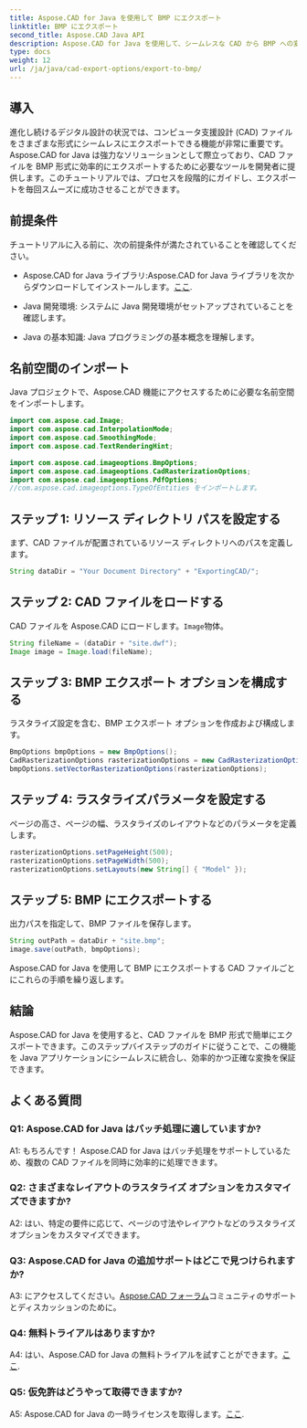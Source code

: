 ```yaml
---
title: Aspose.CAD for Java を使用して BMP にエクスポート
linktitle: BMP にエクスポート
second_title: Aspose.CAD Java API
description: Aspose.CAD for Java を使用して、シームレスな CAD から BMP への変換を試してください。効率的かつ正確にエクスポートするには、ステップバイステップのガイドに従ってください。
type: docs
weight: 12
url: /ja/java/cad-export-options/export-to-bmp/
---
```

## 導入

進化し続けるデジタル設計の状況では、コンピュータ支援設計 (CAD) ファイルをさまざまな形式にシームレスにエクスポートできる機能が非常に重要です。 Aspose.CAD for Java は強力なソリューションとして際立っており、CAD ファイルを BMP 形式に効率的にエクスポートするために必要なツールを開発者に提供します。このチュートリアルでは、プロセスを段階的にガイドし、エクスポートを毎回スムーズに成功させることができます。

## 前提条件

チュートリアルに入る前に、次の前提条件が満たされていることを確認してください。

- Aspose.CAD for Java ライブラリ:Aspose.CAD for Java ライブラリを次からダウンロードしてインストールします。[ここ](https://releases.aspose.com/cad/java/).

- Java 開発環境: システムに Java 開発環境がセットアップされていることを確認します。

- Java の基本知識: Java プログラミングの基本概念を理解します。

## 名前空間のインポート

Java プロジェクトで、Aspose.CAD 機能にアクセスするために必要な名前空間をインポートします。

```java
import com.aspose.cad.Image;
import com.aspose.cad.InterpolationMode;
import com.aspose.cad.SmoothingMode;
import com.aspose.cad.TextRenderingHint;

import com.aspose.cad.imageoptions.BmpOptions;
import com.aspose.cad.imageoptions.CadRasterizationOptions;
import com.aspose.cad.imageoptions.PdfOptions;
//com.aspose.cad.imageoptions.TypeOfEntities をインポートします。
```

## ステップ 1: リソース ディレクトリ パスを設定する

まず、CAD ファイルが配置されているリソース ディレクトリへのパスを定義します。

```java
String dataDir = "Your Document Directory" + "ExportingCAD/";
```

## ステップ 2: CAD ファイルをロードする

 CAD ファイルを Aspose.CAD にロードします。`Image`物体。

```java
String fileName = (dataDir + "site.dwf");
Image image = Image.load(fileName);
```

## ステップ 3: BMP エクスポート オプションを構成する

ラスタライズ設定を含む、BMP エクスポート オプションを作成および構成します。

```java
BmpOptions bmpOptions = new BmpOptions();
CadRasterizationOptions rasterizationOptions = new CadRasterizationOptions();
bmpOptions.setVectorRasterizationOptions(rasterizationOptions);
```

## ステップ 4: ラスタライズパラメータを設定する

ページの高さ、ページの幅、ラスタライズのレイアウトなどのパラメータを定義します。

```java
rasterizationOptions.setPageHeight(500);
rasterizationOptions.setPageWidth(500);
rasterizationOptions.setLayouts(new String[] { "Model" });
```

## ステップ 5: BMP にエクスポートする

出力パスを指定して、BMP ファイルを保存します。

```java
String outPath = dataDir + "site.bmp";
image.save(outPath, bmpOptions);
```

Aspose.CAD for Java を使用して BMP にエクスポートする CAD ファイルごとにこれらの手順を繰り返します。

## 結論

Aspose.CAD for Java を使用すると、CAD ファイルを BMP 形式で簡単にエクスポートできます。このステップバイステップのガイドに従うことで、この機能を Java アプリケーションにシームレスに統合し、効率的かつ正確な変換を保証できます。

## よくある質問

### Q1: Aspose.CAD for Java はバッチ処理に適していますか?

A1: もちろんです！ Aspose.CAD for Java はバッチ処理をサポートしているため、複数の CAD ファイルを同時に効率的に処理できます。

### Q2: さまざまなレイアウトのラスタライズ オプションをカスタマイズできますか?

A2: はい、特定の要件に応じて、ページの寸法やレイアウトなどのラスタライズ オプションをカスタマイズできます。

### Q3: Aspose.CAD for Java の追加サポートはどこで見つけられますか?

 A3: にアクセスしてください。[Aspose.CAD フォーラム](https://forum.aspose.com/c/cad/19)コミュニティのサポートとディスカッションのために。

### Q4: 無料トライアルはありますか?

 A4: はい、Aspose.CAD for Java の無料トライアルを試すことができます。[ここ](https://releases.aspose.com/).

### Q5: 仮免許はどうやって取得できますか?

 A5: Aspose.CAD for Java の一時ライセンスを取得します。[ここ](https://purchase.aspose.com/temporary-license/).